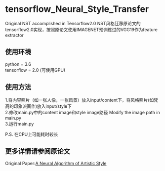 # tensorflow_Neural_Style_Transfer

Original NST accomplished in Tensorflow2.0
NST风格迁移原论文的tensorflow2.0实现，按照原论文使用IMAGENET预训练过的VGG19作为feature extractor

## 使用环境
python = 3.6  
tensorflow = 2.0 (可使用GPU)  

## 使用方法
1.将内容照片（如一张人像，一张风景）放入input/content下，将风格照片(如梵高的印象派画作)放入input/style下  
2.修改main.py中的content image和style image路径 Modify the image path in main.py  
3.运行main.py  

P.S. 在CPU上可能耗时较长

## 更多详情请参阅原论文
Original Paper:[A Neural Algorithm of Artistic Style](https://arxiv.org/abs/1508.06576)


